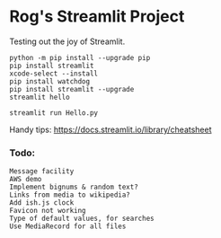 # Rog's Streamlit Project
Testing out the joy of Streamlit.
```
python -m pip install --upgrade pip
pip install streamlit
xcode-select --install
pip install watchdog
pip install streamlit --upgrade
streamlit hello

streamlit run Hello.py
```
Handy tips:
https://docs.streamlit.io/library/cheatsheet

### Todo: 
```
Message facility
AWS demo
Implement bignums & random text?
Links from media to wikipedia?
Add ish.js clock
Favicon not working
Type of default values, for searches
Use MediaRecord for all files
```


